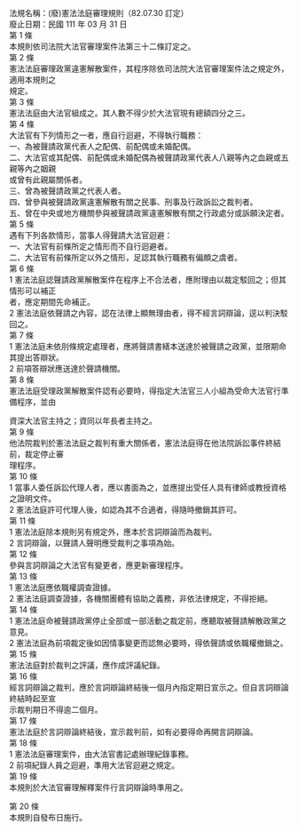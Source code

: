 法規名稱：(廢)憲法法庭審理規則（82.07.30 訂定）  
廢止日期：民國 111 年 03 月 31 日  
第 1 條  
本規則依司法院大法官審理案件法第三十二條訂定之。  
第 2 條  
憲法法庭審理政黨違憲解散案件，其程序除依司法院大法官審理案件法之規定外，適用本規則之  
規定。  
第 3 條  
憲法法庭由大法官組成之。其人數不得少於大法官現有總額四分之三。  
第 4 條  
大法官有下列情形之一者，應自行迴避，不得執行職務：  
一、為被聲請政黨代表人之配偶、前配偶或未婚配偶。  
二、大法官或其配偶、前配偶或未婚配偶為被聲請政黨代表人八親等內之血親或五親等內之姻親  
或曾有此親屬關係者。  
三、曾為被聲請政黨之代表人者。  
四、曾參與被聲請政黨違憲解散有關之民事、刑事及行政訴訟之裁判者。  
五、曾在中央或地方機關參與被聲請政黨違憲解散有關之行政處分或訴願決定者。  
第 5 條  
遇有下列各款情形，當事人得聲請大法官迴避：  
一、大法官有前條所定之情形而不自行迴避者。  
二、大法官有前條所定以外之情形，足認其執行職務有偏頗之虞者。  
第 6 條  
1 憲法法庭認聲請政黨解散案件在程序上不合法者，應附理由以裁定駁回之；但其情形可以補正  
者，應定期間先命補正。  
2 憲法法庭依聲請之內容，認在法律上顯無理由者，得不經言詞辯論，逕以判決駁回之。  
第 7 條  
1 憲法法庭未依刖條規定處理者，應將聲請書繕本送達於被聲請之政黨，並限期命其提出答辯狀。  
2 前項答辯狀應送達於聲請機關。  
第 8 條  
憲法法庭受理政黨解散案件認有必要時，得指定大法官三人小組為受命大法官行準備程序，並由  


資深大法官主持之；資同以年長者主持之。  
第 9 條  
他法院裁判於憲法法庭之裁判有重大關係者，憲法法庭得在他法院訴訟事件終結前，裁定停止審  
理程序。  
第 10 條  
1 當事人委任訴訟代理人者，應以書面為之，並應提出受任人具有律師或教授資格之證明文件。  
2 憲法法庭許可代理人後，如認為其不合適者，得隨時撤銷其許可。  
第 11 條  
1 憲法法庭除本規則另有規定外，應本於言詞辯論而為裁判。  
2 言詞辯論，以聲請人聲明應受裁判之事項為始。  
第 12 條  
參與言詞辯論之大法官有變更者，應更新審理程序。  
第 13 條  
1 憲法法庭應依職權調查證據。  
2 憲法法庭調查證據，各機關團體有協助之義務，非依法律規定，不得拒絕。  
第 14 條  
1 憲法法庭命被聲請政黨停止全部或一部活動之裁定前，應聽取被聲請解散政黨之意見。  
2 憲法法庭為前項裁定後如因情事變更而認無必要時，得依聲請或依職權撤銷之。  
第 15 條  
憲法法庭對於裁判之評議，應作成評議紀錄。  
第 16 條  
經言詞辯論之裁判，應於言詞辯論終結後一個月內指定期日宣示之。但自言詞辯論終結時起至宣  
示裁判期日不得逾二個月。  
第 17 條  
憲法法庭於言詞辯論終結後，宣示裁判前，如有必要得命再開言詞辯論。  
第 18 條  
1 憲法法庭審理案件，由大法官書記處辦理紀錄事務。  
2 前項紀錄人員之迴避，準用大法官迴避之規定。  
第 19 條  
本規則於大法官審理解釋案件行言詞辯論時準用之。  


第 20 條  
本規則自發布日施行。  


